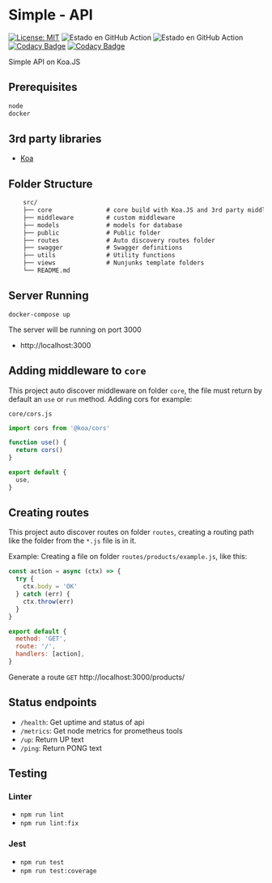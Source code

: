 # Simple - API
[![License: MIT](https://img.shields.io/badge/License-MIT-yellow.svg)](https://opensource.org/licenses/MIT)
![Estado en GitHub Action](https://github.com/psbarrales/simple-api/actions/workflows/api.yml/badge.svg)
![Estado en GitHub Action](https://github.com/psbarrales/simple-api/actions/workflows/security.yml/badge.svg)
[![Codacy Badge](https://app.codacy.com/project/badge/Grade/73b528de5fc2482d88d1e1bfc5dd6af4)](https://www.codacy.com/gh/psbarrales/simple-api/dashboard?utm_source=github.com&amp;utm_medium=referral&amp;utm_content=psbarrales/simple-api&amp;utm_campaign=Badge_Grade)
[![Codacy Badge](https://app.codacy.com/project/badge/Coverage/73b528de5fc2482d88d1e1bfc5dd6af4)](https://www.codacy.com/gh/psbarrales/simple-api/dashboard?utm_source=github.com&utm_medium=referral&utm_content=psbarrales/simple-api&utm_campaign=Badge_Coverage)

Simple API on Koa.JS
## Prerequisites
```bash
node
docker
```

## 3rd party libraries
*  [Koa](https://koajs.com/)

## Folder Structure
```txt
    src/
    ├── core               # core build with Koa.JS and 3rd party middleware
    ├── middleware         # custom middleware
    ├── models             # models for database
    ├── public             # Public folder
    ├── routes             # Auto discovery routes folder
    ├── swagger            # Swagger definitions
    ├── utils              # Utility functions
    ├── views              # Nunjunks template folders
    └── README.md
```

## Server Running
```
docker-compose up
```
The server will be running on port 3000
* http://localhost:3000

## Adding middleware to `core`
This project auto discover middleware on folder `core`, the file must return by default an `use` or `run` method.
Adding cors for example:

`core/cors.js`
```js
import cors from '@koa/cors'

function use() {
  return cors()
}

export default {
  use,
}
```

## Creating routes
This project auto discover routes on folder `routes`, creating a routing path like the folder from the `*.js` file is in it.

Example:
Creating a file on folder `routes/products/example.js`, like this:
```js
const action = async (ctx) => {
  try {
    ctx.body = 'OK'
  } catch (err) {
    ctx.throw(err)
  }
}

export default {
  method: 'GET',
  route: '/',
  handlers: [action],
}
```
Generate a route `GET` http://localhost:3000/products/

## Status endpoints
*  `/health`: Get uptime and status of api
*  `/metrics`: Get node metrics for prometheus tools
*  `/up`: Return UP text
*  `/ping`: Return PONG text

## Testing
### Linter
*  `npm run lint`
*  `npm run lint:fix`
### Jest
*  `npm run test`
*  `npm run test:coverage`
